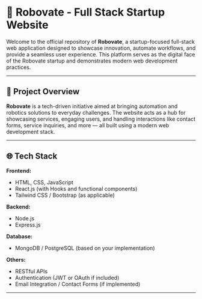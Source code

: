 # 🤖 Robovate - Full Stack Startup Website

Welcome to the official repository of **Robovate**, a startup-focused full-stack web application designed to showcase innovation, automate workflows, and provide a seamless user experience. This platform serves as the digital face of the Robovate startup and demonstrates modern web development practices.

---

## 🚀 Project Overview

**Robovate** is a tech-driven initiative aimed at bringing automation and robotics solutions to everyday challenges. The website acts as a hub for showcasing services, engaging users, and handling interactions like contact forms, service inquiries, and more — all built using a modern web development stack.

---

## 🌐 Tech Stack

**Frontend:**
- HTML, CSS, JavaScript
- React.js (with Hooks and functional components)
- Tailwind CSS / Bootstrap (as applicable)

**Backend:**
- Node.js
- Express.js

**Database:**
- MongoDB / PostgreSQL (based on your implementation)

**Others:**
- RESTful APIs
- Authentication (JWT or OAuth if included)
- Email Integration / Contact Forms (if implemented)

---

